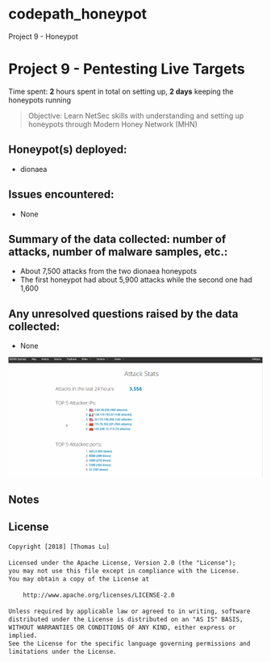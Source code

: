 # codepath_honeypot
Project 9 - Honeypot

# Project 9 - Pentesting Live Targets

Time spent: **2** hours spent in total on setting up, **2 days** keeping the honeypots running

> Objective: Learn NetSec skills with understanding and setting up honeypots through Modern Honey Network (MHN)

## Honeypot(s) deployed:
* dionaea

## Issues encountered:
* None

## Summary of the data collected: number of attacks, number of malware samples, etc.:
* About 7,500 attacks from the two dionaea honeypots
* The first honeypot had about 5,900 attacks while the second one had 1,600

## Any unresolved questions raised by the data collected:
* None

<img src='pro9.gif' title='Gif Walkthrough' width='' alt='Gif Walkthrough' />

## Notes
## License

    Copyright [2018] [Thomas Lu]

    Licensed under the Apache License, Version 2.0 (the "License");
    you may not use this file except in compliance with the License.
    You may obtain a copy of the License at

        http://www.apache.org/licenses/LICENSE-2.0

    Unless required by applicable law or agreed to in writing, software
    distributed under the License is distributed on an "AS IS" BASIS,
    WITHOUT WARRANTIES OR CONDITIONS OF ANY KIND, either express or implied.
    See the License for the specific language governing permissions and
    limitations under the License.
